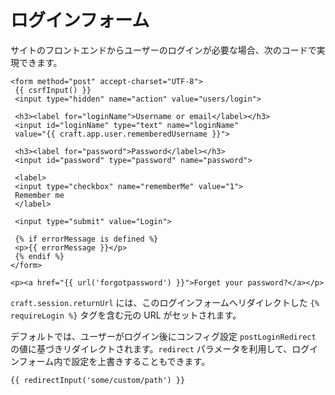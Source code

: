 # ログインフォーム

サイトのフロントエンドからユーザーのログインが必要な場合、次のコードで実現できます。

```twig
<form method="post" accept-charset="UTF-8">
 {{ csrfInput() }}
 <input type="hidden" name="action" value="users/login">

 <h3><label for="loginName">Username or email</label></h3>
 <input id="loginName" type="text" name="loginName"
 value="{{ craft.app.user.rememberedUsername }}">

 <h3><label for="password">Password</label></h3>
 <input id="password" type="password" name="password">

 <label>
 <input type="checkbox" name="rememberMe" value="1">
 Remember me
 </label>

 <input type="submit" value="Login">

 {% if errorMessage is defined %}
 <p>{{ errorMessage }}</p>
 {% endif %}
</form>

<p><a href="{{ url('forgotpassword') }}">Forget your password?</a></p>
```

`craft.session.returnUrl` には、このログインフォームへリダイレクトした `{% requireLogin %}` タグを含む元の URL がセットされます。

デフォルトでは、ユーザーがログイン後にコンフィグ設定 `postLoginRedirect` の値に基づきリダイレクトされます。`redirect` パラメータを利用して、ログインフォーム内で設定を上書きすることもできます。

```twig
{{ redirectInput('some/custom/path') }}
```

